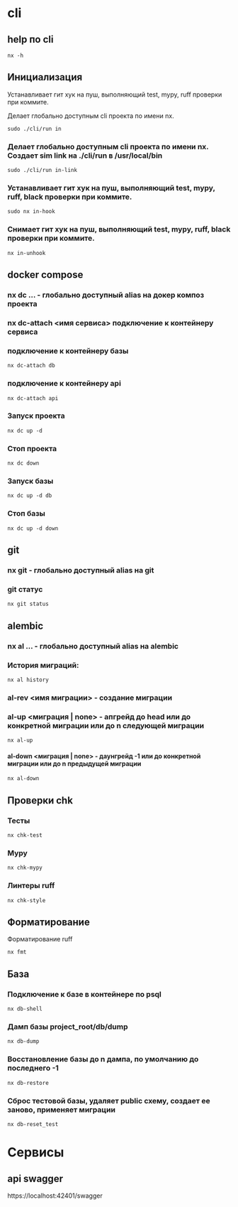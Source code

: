 # cli
## help по cli
```shell
nx -h
```

## Инициализация
Устанавливает гит хук на пуш, выполняющий test, mypy, ruff проверки при коммите.

Делает глобально доступным cli проекта по имени nx.
```shell
sudo ./cli/run in
```

### Делает глобально доступным cli проекта по имени nx. Создает sim link на ./cli/run в /usr/local/bin
```shell
sudo ./cli/run in-link
```

### Устанавливает гит хук на пуш, выполняющий test, mypy, ruff, black проверки при коммите.
```shell
sudo nx in-hook
```

### Cнимает гит хук на пуш, выполняющий test, mypy, ruff, black проверки при коммите.
```shell
nx in-unhook
```

## docker compose
### nx dc ... - глобально доступный alias на докер композ проекта
### nx dc-attach <имя сервиса> подключение к контейнеру сервиса
### подключение к контейнеру базы
```shell
nx dc-attach db
```
### подключение к контейнеру api
```shell
nx dc-attach api
```

### Запуск проекта
```shell
nx dc up -d
```

### Стоп проекта
```shell
nx dc down
```

### Запуск базы
```shell
nx dc up -d db
```

### Стоп базы
```shell
nx dc up -d down
```

## git
### nx git - глобально доступный alias на git
### git статус
```shell
nx git status
```

## alembic
### nx al ... - глобально доступный alias на alembic
### История миграций:
```shell
nx al history
```
### al-rev <имя миграции> - создание миграции
### al-up <миграция | none> - апгрейд до head или до конкретной миграции или до n следующей миграции
```shell
nx al-up
```
#### al-down <миграция | none> - даунгрейд -1 или до конкретной миграции или до n предыдущей миграции
```shell
nx al-down
```

## Проверки chk
### Тесты
```shell
nx chk-test
```

### Mypy
```shell
nx chk-mypy
```
### Линтеры ruff
```shell
nx chk-style
```

## Форматирование
Форматирование ruff
```shell
nx fmt
```

## База
### Подключение к базе в контейнере по psql
```shell
nx db-shell
```
### Дамп базы project_root/db/dump
```shell
nx db-dump
```
### Восстановление базы до n дампа, по умолчанию до последнего -1
```shell
nx db-restore
```
### Сброс тестовой базы, удаляет public схему, создает ее заново, применяет миграции
```shell
nx db-reset_test
```

# Сервисы
## api swagger
https://localhost:42401/swagger
